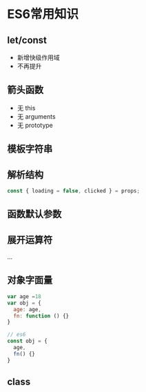 # ES6常用知识

## let/const

- 新增快级作用域
- 不再提升

## 箭头函数

- 无 this
- 无 arguments
- 无 prototype

## 模板字符串

## 解析结构

```js
const { loading = false, clicked } = props;
```

## 函数默认参数

## 展开运算符

...

## 对象字面量

```js
var age =18
var obj = {
  age: age,
  fn: function () {}
}

// es6
const obj = {
  age,
  fn() {}
}

```

## class



##
